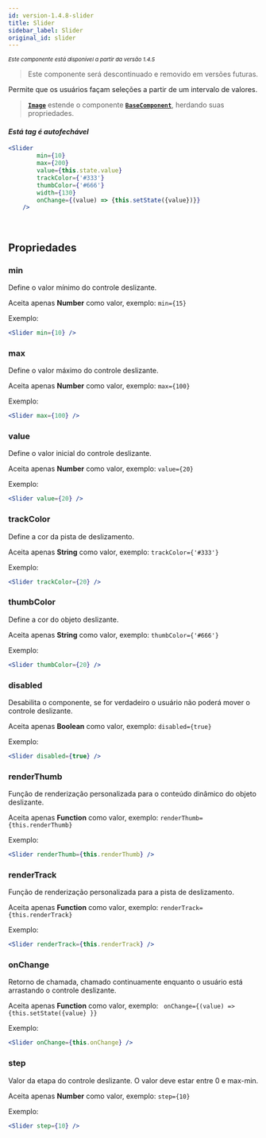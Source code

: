 ```yaml
---
id: version-1.4.8-slider
title: Slider
sidebar_label: Slider
original_id: slider
---
```


<p style="font-size: 11px; font-style: italic;">Este componente está disponível a partir da versão 1.4.5</p>

>  Este componente será descontinuado e removido em versões futuras.

Permite que os usuários façam seleções a partir de um intervalo de valores.

>  [**`Image`**]() estende o componente [**`BaseComponent`**](components_base.md), herdando suas propriedades.

#### *Está tag é autofechável*

```jsx harmony
<Slider
        min={10}
        max={200}
        value={this.state.value}
        trackColor={'#333'}
        thumbColor={'#666'}
        width={130}
        onChange={(value) => {this.setState({value})}}
    />
```
<br>

## Propriedades

### min 

Define o valor mínimo do controle deslizante.

Aceita apenas **Number** como valor, exemplo: ```min={15}```

Exemplo:
```jsx harmony
<Slider min={10} />
```

### max 

Define o valor máximo do controle deslizante.

Aceita apenas **Number** como valor, exemplo: ```max={100}```

Exemplo:
```jsx harmony
<Slider max={100} />
```

### value

Define o valor inicial do controle deslizante.

Aceita apenas **Number** como valor, exemplo: ```value={20}```

Exemplo:
```jsx harmony
<Slider value={20} />
```

### trackColor

Define a cor da pista de deslizamento.

Aceita apenas **String** como valor, exemplo: ```trackColor={'#333'}```

Exemplo:
```jsx harmony
<Slider trackColor={20} />
```

### thumbColor

Define a cor do objeto deslizante.

Aceita apenas **String** como valor, exemplo: ```thumbColor={'#666'}```

Exemplo:
```jsx harmony
<Slider thumbColor={20} />
```

### disabled

Desabilita o componente, se for verdadeiro o usuário não poderá mover o controle deslizante.

Aceita apenas **Boolean** como valor, exemplo: ```disabled={true}```

Exemplo:
```jsx harmony
<Slider disabled={true} />
```

### renderThumb

Função de renderização personalizada para o conteúdo dinâmico do objeto deslizante.

Aceita apenas **Function** como valor, exemplo: ```renderThumb={this.renderThumb}```

Exemplo:
```jsx harmony
<Slider renderThumb={this.renderThumb} />
```

### renderTrack

 Função de renderização personalizada para a pista de deslizamento.

Aceita apenas **Function** como valor, exemplo: ```renderTrack={this.renderTrack}```

Exemplo:
```jsx harmony
<Slider renderTrack={this.renderTrack} />
```

### onChange

Retorno de chamada, chamado continuamente enquanto o usuário está arrastando o controle deslizante. 

Aceita apenas **Function** como valor, exemplo: ``` onChange={(value) => {this.setState({value} }}```

Exemplo:
```jsx harmony
<Slider onChange={this.onChange} />
```

### step

Valor da etapa do controle deslizante. O valor deve estar entre 0 e max-min.

Aceita apenas **Number** como valor, exemplo: ```step={10}```

Exemplo:
```jsx harmony
<Slider step={10} />
```
